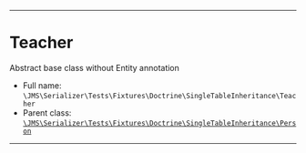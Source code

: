 ***

# Teacher

Abstract base class without Entity annotation

* Full name: `\JMS\Serializer\Tests\Fixtures\Doctrine\SingleTableInheritance\Teacher`
* Parent class: [`\JMS\Serializer\Tests\Fixtures\Doctrine\SingleTableInheritance\Person`](./Person.md)

***

